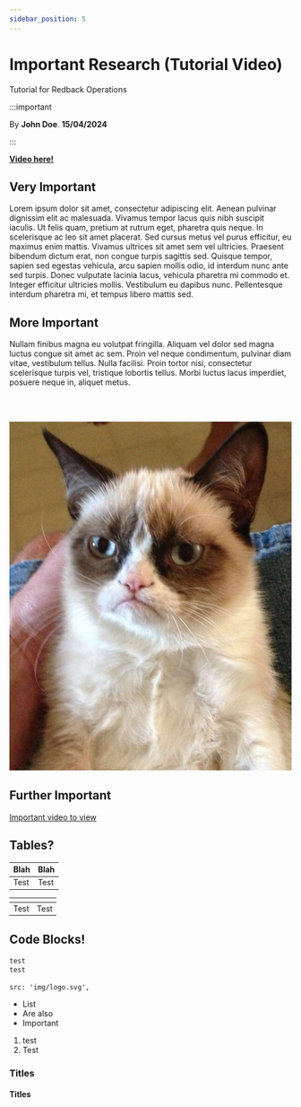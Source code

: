 ```yaml
---
sidebar_position: 5
---
```


# Important Research (Tutorial Video)

Tutorial for Redback Operations

:::important

By **John Doe**. **15/04/2024**

:::

**[Video here!](https://youtu.be/AbDBXuXaJ_s)**


## Very Important

Lorem ipsum dolor sit amet, consectetur adipiscing elit. Aenean pulvinar dignissim elit ac malesuada. Vivamus tempor lacus quis nibh suscipit iaculis. Ut felis quam, pretium at rutrum eget, pharetra quis neque. In scelerisque ac leo sit amet placerat. Sed cursus metus vel purus efficitur, eu maximus enim mattis. Vivamus ultrices sit amet sem vel ultricies. Praesent bibendum dictum erat, non congue turpis sagittis sed. Quisque tempor, sapien sed egestas vehicula, arcu sapien mollis odio, id interdum nunc ante sed turpis. Donec vulputate lacinia lacus, vehicula pharetra mi commodo et. Integer efficitur ultricies mollis. Vestibulum eu dapibus nunc. Pellentesque interdum pharetra mi, et tempus libero mattis sed.


## More Important 

Nullam finibus magna eu volutpat fringilla. Aliquam vel dolor sed magna luctus congue sit amet ac sem. Proin vel neque condimentum, pulvinar diam vitae, vestibulum tellus. Nulla facilisi. Proin tortor nisi, consectetur scelerisque turpis vel, tristique lobortis tellus. Morbi luctus lacus imperdiet, posuere neque in, aliquet metus.

<br></br>

![Cat](img\tutorial-cat.jpg)


## Further Important

[Important video to view](https://www.youtube.com/watch?v=dQw4w9WgXcQ)


## Tables?

| Blah | Blah |
| ---- | ---- |
| Test | Test |


| <!-- --> | <!-- --> |
| ----- | ----- |
| Test  | Test  |


## Code Blocks!

```
test
test
```

`src: 'img/logo.svg',`

- List
- Are also
- Important

1. test
2. Test

### Titles 

#### Titles
